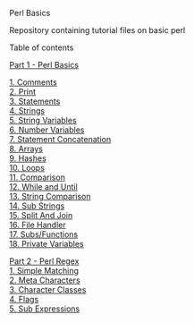 Perl Basics


Repository containing tutorial files on basic perl

Table of contents

[Part 1 - Perl Basics](https://github.com/soohoo05/perl-basics/tree/master/01-basics)  

[1. Comments](https://github.com/soohoo05/perl-basics/blob/master/01-basics/01-comment.pl)  
[2. Print](https://github.com/soohoo05/perl-basics/blob/master/01-basics/02-print.pl)  
[3. Statements](https://github.com/soohoo05/perl-basics/blob/master/01-basics/03-statements.pl)  
[4. Strings](https://github.com/soohoo05/perl-basics/blob/master/01-basics/04-strings.pl)  
[5. String Variables](https://github.com/soohoo05/perl-basics/blob/master/01-basics/05-variablesStrings.pl)  
[6. Number Variables](https://github.com/soohoo05/perl-basics/blob/master/01-basics/06-variablesNumbers.pl)  
[7. Statement Concatenation](https://github.com/soohoo05/perl-basics/blob/master/01-basics/07-statementConcatenation.pl)  
[8. Arrays](https://github.com/soohoo05/perl-basics/blob/master/01-basics/08-variableArrays.pl)  
[9. Hashes](https://github.com/soohoo05/perl-basics/blob/master/01-basics/09-variableHashes.pl)  
[10. Loops](https://github.com/soohoo05/perl-basics/blob/master/01-basics/10-loops.pl)  
[11. Comparison](https://github.com/soohoo05/perl-basics/blob/master/01-basics/11-comparison.pl)  
[12. While and Until](https://github.com/soohoo05/perl-basics/blob/master/01-basics/12-while_until.pl)  
[13. String Comparison](https://github.com/soohoo05/perl-basics/blob/master/01-basics/13-string_comparison.pl)  
[14. Sub Strings](https://github.com/soohoo05/perl-basics/blob/master/01-basics/14-subStr.pl)  
[15. Split And Join](https://github.com/soohoo05/perl-basics/blob/master/01-basics/15-splitJoin.pl)  
[16. File Handler](https://github.com/soohoo05/perl-basics/blob/master/01-basics/16-filehandles.pl)  
[17. Subs/Functions](https://github.com/soohoo05/perl-basics/blob/master/01-basics/17-subs.pl)  
[18. Private Variables](https://github.com/soohoo05/perl-basics/blob/master/01-basics/18-privateVariable.pl)  


[Part 2 - Perl Regex](https://github.com/soohoo05/perl-basics/tree/master/02-regex)  
[1. Simple Matching](https://github.com/soohoo05/perl-basics/blob/master/02-regex/01-simpleMatching.pl)  
[2. Meta Characters](https://github.com/soohoo05/perl-basics/blob/master/02-regex/02-metaCharacters.pl)  
[3. Character Classes](https://github.com/soohoo05/perl-basics/blob/master/02-regex/03-characterClasses.pl)  
[4. Flags](https://github.com/soohoo05/perl-basics/blob/master/02-regex/04-flags.pl)  
[5. Sub Expressions](https://github.com/soohoo05/perl-basics/blob/master/02-regex/05-supExpressions.pl)  
